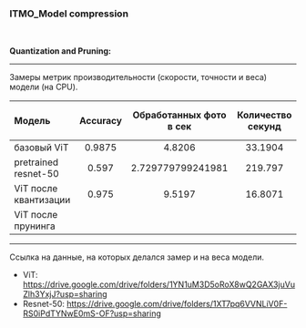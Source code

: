 ### ITMO_Model compression

$~~~~~~~~~$

__Quantization and Pruning:__


***


Замеры метрик производительности (скорости, точности и веса) модели (на CPU).


| Модель                    | Accuracy            | Обработанных фото в сек | Количество секунд | Вес модели (мегабайт) |
| :-------------------------|:-------------------:|:-----------------------:|:-----------------:|:---------------------:|    
| базовый ViT               | 0.9875              | 4.8206                  | 33.1904           | 327                   |
| pretrained resnet-50      | 0.597               | 2.729779799241981       | 219.797           | 98                    |
| ViT после квантизации     | 0.975               | 9.5197                  | 16.8071           | 2.979                 |
| ViT после прунинга        |                     |                         |                   |                       |



***
Ссылка на данные, на которых делался замер и на веса модели.

- ViT: https://drive.google.com/drive/folders/1YN1uM3D5oRoX8wQ2GAX3juVuZlh3YxjJ?usp=sharing
- Resnet-50: https://drive.google.com/drive/folders/1XT7pq6VVNLiV0F-RS0iPdTYNwE0mS-OF?usp=sharing 
